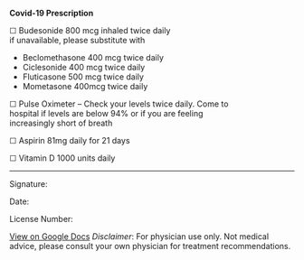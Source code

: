 **Covid-19 Prescription**

☐  Budesonide 800 mcg inhaled twice daily  
    if unavailable, please substitute with
<ul>
    <li>Beclomethasone 400 mcg twice daily</li>
    <li>Ciclesonide 400 mcg twice daily</li>
    <li>Fluticasone 500 mcg twice daily</li>
    <li>Mometasone 400mcg twice daily</li>
</ul>  

☐   Pulse Oximeter – Check your levels twice daily.  Come to  
          hospital if levels are below 94% or if you are feeling  
          increasingly short of breath  

☐   Aspirin 81mg daily for 21 days

☐   Vitamin D 1000 units daily


***
Signature:

Date:

License Number:


[View on Google Docs](https://docs.google.com/document/d/1SwV-9My-jmQUzG-yvd59FVjVS2Bfhe1Mzvr_2meE9So/edit?usp=sharing)
*Disclaimer*: For physician use only. Not medical advice, please consult your own physician for treatment recommendations.
